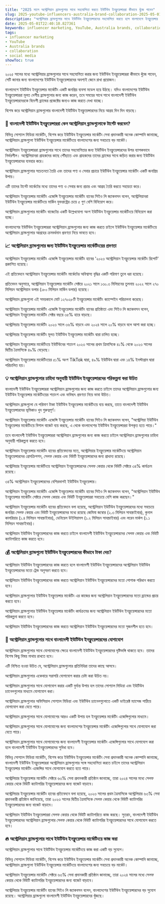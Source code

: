 ```yaml
---
title: "2025 সালে অস্ট্রেলিয়ান ব্র্যান্ডগুলোর সাথে সহযোগিতা করতে ইউটিউব ইনফ্লুয়েন্সাররা কীভাবে খুঁজে পাবেন"
slug: 2025-youtube-influencers-australia-brand-collaboration-2025-05-01
description: "অস্ট্রেলিয়ার ব্র্যান্ডগুলোর সাথে ইউটিউব ইনফ্লুয়েন্সারদের সহযোগিতা করতে হলে বাংলাদেশে ইনফ্লুয়েন্সার মার্কেটিং সেবা প্রদানকারীদের সাথে যোগাযোগ করুন।"
date: 2025-05-01T22:40:10.827361
keywords: influencer marketing, YouTube, Australia brands, collaboration, social media
tags:
- influencer marketing
- YouTube
- Australia brands
- collaboration
- social media
showToc: true
---
```


২০২৫ সালের মধ্যে অস্ট্রেলিয়ার ব্র্যান্ডগুলোর সাথে সহযোগিতা করার জন্য ইউটিউব ইনফ্লুয়েন্সাররা কীভাবে খুঁজে পাবেন, সেটি জানার জন্য বাংলাদেশের ইউটিউব ইনফ্লুয়েন্সারদের অবশ্যই জেনে রাখা প্রয়োজন।

বাংলাদেশে ইউটিউব ইনফ্লুয়েন্সার মার্কেটিং একটি জনপ্রিয় ব্যবসা মডেল হয়ে উঠছে। যদিও বাংলাদেশের ইউটিউব ইনফ্লুয়েন্সাররা মূলত দেশীয় ব্র্যান্ডগুলোর জন্য কাজ করেন, তবে সময়ের সাথে সাথে বাংলাদেশী ইউটিউব ইনফ্লুয়েন্সারদেরকে বিদেশী ব্র্যান্ডের প্রজেক্টের জন্যও কাজ করতে দেখা যাচ্ছে।

বিশেষ করে অস্ট্রেলিয়ান ব্র্যান্ডগুলোর বাংলাদেশী ইউটিউব ইনফ্লুয়েন্সারদের নিয়ে আগ্রহ দিন দিন বাড়ছে।

### 🧐 বাংলাদেশী ইউটিউব ইনফ্লুয়েন্সাররা কেন অস্ট্রেলিয়ান ব্র্যান্ডগুলোকে টার্গেট করবেন?
বিভিন্ন সোশ্যাল মিডিয়া মার্কেটিং, বিশেষ করে ইউটিউব ইনফ্লুয়েন্সার মার্কেটিং সেবা প্রদানকারী অনেক কোম্পানি জানাচ্ছে, অস্ট্রেলিয়ান ব্র্যান্ডগুলো ইউটিউব ইনফ্লুয়েন্সার মার্কেটিংয়ে বাংলাদেশের জন্য সবচেয়ে বড় মার্কেট।

অস্ট্রেলিয়ান ইনফ্লুয়েন্সাররা ব্র্যান্ডগুলোর সাথে তাদের সহযোগিতার জন্য ইউটিউব ইনফ্লুয়েন্সারদের উপর ব্যাপকভাবে নির্ভরশীল। অস্ট্রেলিয়ানরা গ্রাহকদের কাছে পৌঁছাতে এবং গ্রাহকদের তাদের ব্র্যান্ডের সাথে জড়িত করার জন্য ইউটিউব ইনফ্লুয়েন্সারদের ব্যবহার করে।

অস্ট্রেলিয়ান ব্র্যান্ডগুলোর সচেতনতা তৈরি এবং তাদের পণ্য ও সেবার প্রচারে ইউটিউব ইনফ্লুয়েন্সার মার্কেটিং একটি জনপ্রিয় উপায়।

এটি তাদের টার্গেট মার্কেটের মধ্যে তাদের পণ্য ও সেবার জন্য প্রচার এবং আগ্রহ তৈরি করতে সহায়তা করে।

অস্ট্রেলিয়ান ইনফ্লুয়েন্সার মার্কেটিং এজেন্সি ইনফ্লুয়েন্সার মার্কেটিং হাবের সিইও লি জ্যাকবসন বলেন, অস্ট্রেলিয়ানরা ইউটিউব ইনফ্লুয়েন্সার মার্কেটিংয়ে মার্কিন যুক্তরাষ্ট্রের চেয়ে ৫ গুণ বেশি বিনিয়োগ করে।

অস্ট্রেলিয়ান ব্র্যান্ডগুলোর মার্কেটিং বাজেটের একটি উল্লেখযোগ্য অংশ ইউটিউব ইনফ্লুয়েন্সার মার্কেটিংয়ে বিনিয়োগ করা হচ্ছে।

বাংলাদেশের ইউটিউব ইনফ্লুয়েন্সাররা অস্ট্রেলিয়ান ব্র্যান্ডগুলোর জন্য কাজ করতে চাইলে ইউটিউব ইনফ্লুয়েন্সার মার্কেটিংয়ে অস্ট্রেলিয়ান ব্র্যান্ডগুলোর আগ্রহের ক্রমবর্ধমান প্রবণতা নিয়ে ভাবতে হবে।

### 📈 অস্ট্রেলিয়ান ব্র্যান্ডগুলোর জন্য ইউটিউব ইনফ্লুয়েন্সার মার্কেটিংয়ের প্রবণতা
অস্ট্রেলিয়ান ইনফ্লুয়েন্সার মার্কেটিং এজেন্সি ইনফ্লুয়েন্সার মার্কেটিং হাবের '২০২৩ অস্ট্রেলিয়ান ইনফ্লুয়েন্সার মার্কেটিং রিপোর্ট' প্রকাশিত হয়েছে।

এই প্রতিবেদনে অস্ট্রেলিয়ান ইনফ্লুয়েন্সার মার্কেটিং মার্কেটের অবিশ্বাস্য বৃদ্ধির একটি পরিমাণ তুলে ধরা হয়েছে।

প্রতিবেদন অনুসারে, অস্ট্রেলিয়ান ইনফ্লুয়েন্সার মার্কেটিং সেক্টরে ২০২১ সালে ১৩০.৩ মিলিয়নের তুলনায় ২০২২ সালে ২৭০ মিলিয়ন অস্ট্রেলিয়ান ডলার (১৮০ মিলিয়ন মার্কিন ডলার) হয়েছে।

অস্ট্রেলিয়ান ব্র্যান্ডগুলো এই সময়কালে মোট ১২৭০২৮টি ইনফ্লুয়েন্সার মার্কেটিং ক্যাম্পেইন পরিচালনা করেছে।

অস্ট্রেলিয়ান ইনফ্লুয়েন্সার মার্কেটিং এজেন্সি ইনফ্লুয়েন্সার মার্কেটিং হাবের প্রতিষ্ঠাতা এবং সিইও লি জ্যাকবসন বলেন, অস্ট্রেলিয়ান ইনফ্লুয়েন্সার মার্কেটিং সেক্টর বছরে ৩৫% হারে বাড়ছে।

অস্ট্রেলিয়ায় ইনফ্লুয়েন্সার মার্কেটিং ২০২৩ সালে ৩৬% বাড়বে এবং ২০২৪ সালে ২০% বাড়বে বলে আশা করা হচ্ছে।

অস্ট্রেলিয়ার ইনফ্লুয়েন্সার মার্কেটিং মূলত ইউটিউব ইনফ্লুয়েন্সার মার্কেটিং দ্বারা চালিত হচ্ছে।

অস্ট্রেলিয়ান ইনফ্লুয়েন্সার মার্কেটিংয়ে ইউটিউবের শতাংশ ২০২৩ সালের প্রথম ত্রিমাসিকে ৪১% থেকে ২০২৩ সালের দ্বিতীয় ত্রৈমাসিকে ৪৯% বেড়েছে।

অস্ট্রেলিয়ান ইনফ্লুয়েন্সার মার্কেটিংয়ের ৫১% অংশ TikTok দ্বারা, ৪৯% ইউটিউব দ্বারা এবং ১৪% ইনস্টাগ্রাম দ্বারা পরিচালিত হয়।

### 💡 অস্ট্রেলিয়ান ব্র্যান্ডগুলোর চাহিদা অনুযায়ী ইউটিউব ইনফ্লুয়েন্সারদের পরিকল্পনা করা উচিত
বাংলাদেশী ইউটিউব ইনফ্লুয়েন্সাররা অস্ট্রেলিয়ান ব্র্যান্ডগুলোর জন্য কাজ করতে চাইলে তাদের অস্ট্রেলিয়ান ব্র্যান্ডগুলোর জন্য ইউটিউব ইনফ্লুয়েন্সার মার্কেটিংয়ের শতাংশ এবং ভবিষ্যৎ প্রবণতা নিয়ে ভাবা উচিত।

অস্ট্রেলিয়ান ব্র্যান্ডগুলো যে পরিমাণ টাকা ইউটিউব ইনফ্লুয়েন্সার মার্কেটিংয়ে ব্যয় করছে, তাতে বাংলাদেশী ইউটিউব ইনফ্লুয়েন্সারদের ভূমিকাও খুব গুরুত্বপূর্ণ।

অস্ট্রেলিয়ান ইনফ্লুয়েন্সার মার্কেটিং এজেন্সি ইনফ্লুয়েন্সার মার্কেটিং হাবের সিইও লি জ্যাকবসন বলেন, "অস্ট্রেলিয়া ইউটিউব ইনফ্লুয়েন্সার মার্কেটিংয়ে বিশাল বাজেট ব্যয় করছে, এ থেকে বাংলাদেশের ইউটিউব ইনফ্লুয়েন্সাররা উপকৃত হতে পারে।"

তবে বাংলাদেশী ইউটিউব ইনফ্লুয়েন্সাররা অস্ট্রেলিয়ান ব্র্যান্ডগুলোর জন্য কাজ করতে চাইলে অস্ট্রেলিয়ান ব্র্যান্ডগুলোর চাহিদা অনুযায়ী পরিকল্পনা করতে হবে।

অস্ট্রেলিয়ান ইনফ্লুয়েন্সার মার্কেটিং হাবের প্রতিবেদনের মতে, অস্ট্রেলিয়ার ইনফ্লুয়েন্সার মার্কেটিংয়ে অস্ট্রেলিয়ান ইনফ্লুয়েন্সারদের প্রেসক্রিপশন, সেলফ কেয়ার এবং বিউটি ইনফ্লুয়েন্সারদের জন্য প্রাধান্য রয়েছে।

অস্ট্রেলিয়ার ইনফ্লুয়েন্সার মার্কেটিংয়ে অস্ট্রেলিয়ান ইনফ্লুয়েন্সারদের সেলফ কেয়ার থেকে বিউটি সেক্টরে ৩৪% কার্যক্রম রয়েছে।

৩৪% অস্ট্রেলিয়ান ইনফ্লুয়েন্সারদের বেশিরভাগই ইউটিউব ইনফ্লুয়েন্সার।

অস্ট্রেলিয়ান ইনফ্লুয়েন্সার মার্কেটিং এজেন্সি ইনফ্লুয়েন্সার মার্কেটিং হাবের সিইও লি জ্যাকবসন বলেন, "অস্ট্রেলিয়ান ইউটিউব ইনফ্লুয়েন্সার মার্কেটিং সেক্টরে সেলফ কেয়ার এবং বিউটি ইনফ্লুয়েন্সাররা সবচেয়ে বেশি কাজ করছেন।"

অস্ট্রেলিয়ান ইনফ্লুয়েন্সার মার্কেটিং হাবের প্রতিবেদনে বলা হয়েছে, অস্ট্রেলিয়ান ইউটিউব ইনফ্লুয়েন্সারদের মধ্যে সবচেয়ে জনপ্রিয় সেলফ কেয়ার এবং বিউটি ইনফ্লুয়েন্সারদের মধ্যে রয়েছে জেমিমা জম্বোর (২.৩ মিলিয়ন সাবস্ক্রাইবার), কুনাল কালরিয়ার (১.৪ মিলিয়ন সাবস্ক্রাইবার), ডেনিয়েল উইলিয়ামস (১.২ মিলিয়ন সাবস্ক্রাইবার) এবং লরেন মার্কস (১.১ মিলিয়ন সাবস্ক্রাইবার)।

অস্ট্রেলিয়ান ইউটিউব ইনফ্লুয়েন্সারদের কাজ করতে চাইলে বাংলাদেশী ইউটিউব ইনফ্লুয়েন্সারদের সেলফ কেয়ার এবং বিউটি ক্যাটাগরিতে কাজ করতে হবে।

### 💰 অস্ট্রেলিয়ান ব্র্যান্ডগুলো ইউটিউব ইনফ্লুয়েন্সারদের কীভাবে টাকা দেয়?
অস্ট্রেলিয়ান ইউটিউব ইনফ্লুয়েন্সারদের কাজ করতে হলে বাংলাদেশী ইউটিউব ইনফ্লুয়েন্সারদের অস্ট্রেলিয়ান ইউটিউব ইনফ্লুয়েন্সারদের মতো ট্রেন্ড অনুসরণ করতে হবে।

অস্ট্রেলিয়ান ইউটিউব ইনফ্লুয়েন্সারদের কাজ করতে অস্ট্রেলিয়ান ইউটিউব ইনফ্লুয়েন্সারদের মতো পোশাক পরিধান করতে হবে।

অস্ট্রেলিয়ান ব্র্যান্ডগুলোর ইউটিউব ইনফ্লুয়েন্সার মার্কেটিং এর কাজের জন্য অস্ট্রেলিয়ান ইনফ্লুয়েন্সারদের মতো ব্র্যান্ডের প্রচার করতে হবে।

অস্ট্রেলিয়ান ব্র্যান্ডগুলোর ইউটিউব ইনফ্লুয়েন্সার মার্কেটিং কার্যক্রমের জন্য অস্ট্রেলিয়ান ইউটিউব ইনফ্লুয়েন্সারদের মতো পরিকল্পনা করতে হবে।

অস্ট্রেলিয়ান ইউটিউব ইনফ্লুয়েন্সারদের কাজ করতে অস্ট্রেলিয়ান ইউটিউব ইনফ্লুয়েন্সারদের মতো সৃজনশীল হতে হবে।

### 📧 অস্ট্রেলিয়ান ব্র্যান্ডগুলোর সাথে বাংলাদেশী ইউটিউব ইনফ্লুয়েন্সারদের যোগাযোগ
অস্ট্রেলিয়ান ব্র্যান্ডগুলোর সাথে যোগাযোগের ক্ষেত্রে বাংলাদেশী ইউটিউব ইনফ্লুয়েন্সারদের দৃষ্টিভঙ্গি থাকতে হবে। তাদের বিশেষ কিছু বিষয় মাথায় রাখতে হবে।

এটি নিশ্চিত হওয়া উচিত যে, অস্ট্রেলিয়ান ব্র্যান্ডগুলোর প্রতিনিধিরা তাদের কাছে আসবে।

অস্ট্রেলিয়ান ব্র্যান্ডগুলোর একেবারে সরাসরি যোগাযোগ করার চেষ্টা করা উচিত নয়।

অস্ট্রেলিয়ান ব্র্যান্ডগুলোর সাথে যোগাযোগ করার একটি দুর্দান্ত উপায় হল তাদের সোশ্যাল মিডিয়া এবং ইউটিউব চ্যানেলগুলোর মাধ্যমে যোগাযোগ করা।

অস্ট্রেলিয়ান ব্র্যান্ডগুলোর অফিসিয়াল সোশ্যাল মিডিয়া এবং ইউটিউব চ্যানেলগুলোতে একটি ডাইরেক্ট ম্যাসেজ পাঠিয়ে যোগাযোগ করা যেতে পারে।

অস্ট্রেলিয়ান ব্র্যান্ডগুলোর সাথে যোগাযোগের আরও একটি উপায় হল ইনফ্লুয়েন্সার মার্কেটিং এজেন্সিগুলোর মাধ্যমে।

অস্ট্রেলিয়ান ব্র্যান্ডগুলোর সাথে যোগাযোগের জন্য বাংলাদেশের ইনফ্লুয়েন্সার মার্কেটিং এজেন্সিগুলোর সাথে যোগাযোগ করা যেতে পারে।

অস্ট্রেলিয়ান ব্র্যান্ডগুলোর সাথে যোগাযোগের জন্য বাংলাদেশী ইনফ্লুয়েন্সার মার্কেটিং এজেন্সিগুলোর সাথে যোগাযোগ করা হলে বাংলাদেশী ইউটিউব ইনফ্লুয়েন্সারদের সুবিধা হবে।

বিভিন্ন সোশ্যাল মিডিয়া মার্কেটিং, বিশেষ করে ইউটিউব ইনফ্লুয়েন্সার মার্কেটিং সেবা প্রদানকারী অনেক কোম্পানি জানাচ্ছে, বাংলাদেশী ইউটিউব ইনফ্লুয়েন্সাররা অস্ট্রেলিয়ান ব্র্যান্ডগুলোর সঙ্গে সহযোগিতা করতে চাইলে তাদের অস্ট্রেলিয়ান ইনফ্লুয়েন্সার মার্কেটিং এজেন্সির সাথে যোগাযোগ করতে হতে পারে।

অস্ট্রেলিয়ার ইনফ্লুয়েন্সার মার্কেটিং সেক্টরে ৬৩% সেবা প্রদানকারী প্রতিষ্ঠান জানাচ্ছে, তারা ২০২৪ সালের মধ্যে সেলফ কেয়ার থেকে বিউটি ক্যাটাগরির ইনফ্লুয়েন্সারদের জন্য বাজেট বাড়াবে।

অস্ট্রেলিয়ার ইনফ্লুয়েন্সার মার্কেটিং হাবের প্রতিবেদনে বলা হয়েছে, ২০২৩ সালের প্রথম ত্রৈমাসিকে অস্ট্রেলিয়ার ৬৩% সেবা প্রদানকারী প্রতিষ্ঠান জানিয়েছে, তারা ২০২৩ সালের দ্বিতীয় ত্রৈমাসিকে সেলফ কেয়ার থেকে বিউটি ক্যাটাগরির ইনফ্লুয়েন্সারদের জন্য বাজেট বাড়াবে।

অস্ট্রেলিয়ান ইউটিউব ইনফ্লুয়েন্সাররা সেলফ কেয়ার থেকে বিউটি ক্যাটাগরিতে কাজ করছে। সুতরাং, বাংলাদেশী ইউটিউব ইনফ্লুয়েন্সারদের অস্ট্রেলিয়ান ব্র্যান্ডগুলোর সেলফ কেয়ার থেকে বিউটি ক্যাটাগরির ইনফ্লুয়েন্সারদের সাথে যোগাযোগ করতে হবে।

### 🔥 অস্ট্রেলিয়ান ব্র্যান্ডগুলোর সাথে ইউটিউব ইনফ্লুয়েন্সার মার্কেটিংয়ে কাজ করা
অস্ট্রেলিয়ান ব্র্যান্ডগুলোর সাথে ইউটিউব ইনফ্লুয়েন্সার মার্কেটিংয়ে কাজ করা একটি বড় সুযোগ।

বিভিন্ন সোশ্যাল মিডিয়া মার্কেটিং, বিশেষ করে ইউটিউব ইনফ্লুয়েন্সার মার্কেটিং সেবা প্রদানকারী অনেক কোম্পানি জানাচ্ছে, অস্ট্রেলিয়ান ব্র্যান্ডগুলো ইউটিউব ইনফ্লুয়েন্সার মার্কেটিংয়ে বাংলাদেশের জন্য সবচেয়ে বড় মার্কেট।

অস্ট্রেলিয়ান ইনফ্লুয়েন্সার মার্কেটিং সেক্টরে ৬৩% সেবা প্রদানকারী প্রতিষ্ঠান জানাচ্ছে, তারা ২০২৪ সালের মধ্যে সেলফ কেয়ার থেকে বিউটি ক্যাটাগরির ইনফ্লুয়েন্সারদের জন্য বাজেট বাড়াবে।

অস্ট্রেলিয়ার ইনফ্লুয়েন্সার মার্কেটিং হাবের সিইও লি জ্যাকবসন বলেন, বাংলাদেশের ইউটিউব ইনফ্লুয়েন্সারদের বড় সুযোগ রয়েছে। অস্ট্রেলিয়ার ব্র্যান্ডগুলো বাংলাদেশী ইউটিউব ইনফ্লুয়েন্সারদের খুঁজছে।